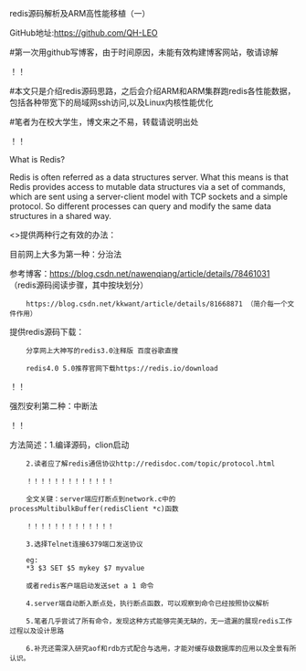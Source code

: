 redis源码解析及ARM高性能移植（一）

GitHub地址:https://github.com/QH-LEO

#第一次用github写博客，由于时间原因，未能有效构建博客网站，敬请谅解

！！

#本文只是介绍redis源码思路，之后会介绍ARM和ARM集群跑redis各性能数据，包括各种带宽下的局域网ssh访问,以及Linux内核性能优化

#笔者为在校大学生，博文来之不易，转载请说明出处

！！

What is Redis?

Redis is often referred as a data structures server. What this means is that Redis provides access to mutable data structures via a set of commands, which are sent using a server-client model with TCP sockets and a simple protocol. So different processes can query and modify the same data structures in a shared way.

<>提供两种行之有效的办法：

目前网上大多为第一种：分治法

参考博客：https://blog.csdn.net/nawenqiang/article/details/78461031 （redis源码阅读步骤，其中按块划分）

        https://blog.csdn.net/kkwant/article/details/81668871 （简介每一个文件作用）
        
提供redis源码下载：

        分享网上大神写的redis3.0注释版 百度谷歌直搜
        
        redis4.0 5.0推荐官网下载https://redis.io/download
        
！！        

强烈安利第二种：中断法

！！

方法简述：1.编译源码，clion启动

        2.读者应了解redis通信协议http://redisdoc.com/topic/protocol.html
        
        ！！！！！！！！！！！！！
        
        全文关键：server端应打断点到network.c中的processMultibulkBuffer(redisClient *c)函数
        
        ！！！！！！！！！！！！！
        
        3.选择Telnet连接6379端口发送协议
        
        eg:
        *3 $3 SET $5 mykey $7 myvalue
        
        或者redis客户端启动发送set a 1 命令
        
        4.server端自动断入断点处，执行断点函数，可以观察到命令已经按照协议解析
        
        5.笔者几乎尝试了所有命令，发现这种方式能够完美无缺的，无一遗漏的展现redis工作过程以及设计思路
        
        6.补充还需深入研究aof和rdb方式配合与选用，才能对缓存级数据库的应用以及全景有所认识。
